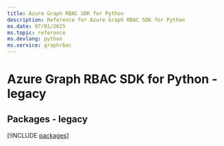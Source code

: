 ```yaml
---
title: Azure Graph RBAC SDK for Python
description: Reference for Azure Graph RBAC SDK for Python
ms.date: 07/01/2025
ms.topic: reference
ms.devlang: python
ms.service: graphrbac
---
```

# Azure Graph RBAC SDK for Python - legacy
## Packages - legacy
[!INCLUDE [packages](graph-rbac-index.md)]